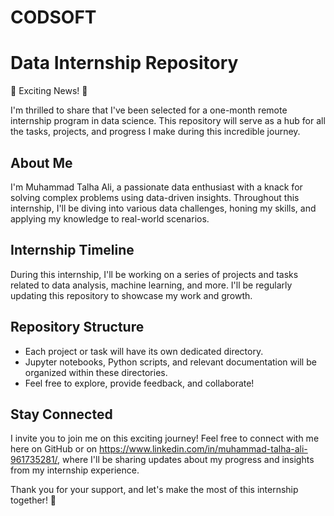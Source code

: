 # CODSOFT
# Data Internship Repository

🎉 Exciting News! 🎉

I'm thrilled to share that I've been selected for a one-month remote internship program in data science. This repository will serve as a hub for all the tasks, projects, and progress I make during this incredible journey.

## About Me

I'm Muhammad Talha Ali, a passionate data enthusiast with a knack for solving complex problems using data-driven insights. Throughout this internship, I'll be diving into various data challenges, honing my skills, and applying my knowledge to real-world scenarios.

## Internship Timeline

During this internship, I'll be working on a series of projects and tasks related to data analysis, machine learning, and more. I'll be regularly updating this repository to showcase my work and growth.

## Repository Structure

- Each project or task will have its own dedicated directory.
- Jupyter notebooks, Python scripts, and relevant documentation will be organized within these directories.
- Feel free to explore, provide feedback, and collaborate!

## Stay Connected

I invite you to join me on this exciting journey! Feel free to connect with me here on GitHub or on https://www.linkedin.com/in/muhammad-talha-ali-961735281/, where I'll be sharing updates about my progress and insights from my internship experience.

Thank you for your support, and let's make the most of this internship together! 🚀

